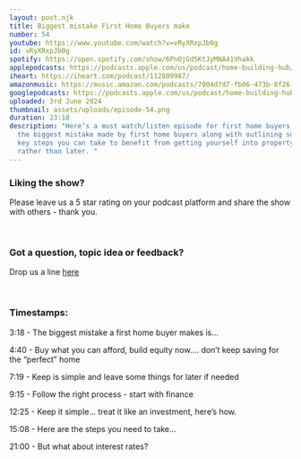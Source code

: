 ```yaml
---
layout: post.njk
title: Biggest mistake First Home Buyers make
number: 54
youtube: https://www.youtube.com/watch?v=vRyXRxpJb0g
id: vRyXRxpJb0g
spotify: https://open.spotify.com/show/6PnOjGdSKtJyMNA41Vhakk
applepodcasts: https://podcasts.apple.com/us/podcast/home-building-hub/id1681936589
iheart: https://iheart.com/podcast/112809987/
amazonmusic: https://music.amazon.com/podcasts/7004d7d7-fb06-473b-8f26-8ce9992cac11
googlepodcasts: https://podcasts.apple.com/us/podcast/home-building-hub/id1681936589
uploaded: 3rd June 2024
thumbnail: assets/uploads/episode-54.png
duration: 23:18
description: "Here’s a must watch/listen episode for first home buyers. We share
  the biggest mistake made by first home buyers along with outlining some of the
  key steps you can take to benefit from getting yourself into property sooner
  rather than later. "
---
```

### Liking the show?

Please leave us a 5 star rating on your podcast platform and share the show with others - thank you.

<br>

### Got a question, topic idea or feedback?

Drop us a line <a href="/contact" id="contact-us" target="_blank">here</a>

<br>

### Timestamps:

3:18 - The biggest mistake a first home buyer makes is…

4:40 - Buy what you can afford, build equity now…. don’t keep saving for the “perfect” home 

7:19 - Keep is simple and leave some things for later if needed

9:15 - Follow the right process - start with finance

12:25 - Keep it simple… treat it like an investment, here’s how. 

15:08 - Here are the steps you need to take…

21:00 - But what about interest rates?